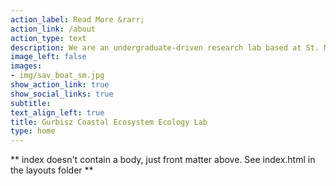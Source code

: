 ```yaml
---
action_label: Read More &rarr;
action_link: /about
action_type: text
description: We are an undergraduate-driven research lab based at St. Mary’s College of Maryland. Located on the St. Mary’s River, an estuarine tributary of the Chesapeake Bay, we have a rich living laboratory right in our backyard. We specialize in ecosystem ecology, which emphasizes holistic analysis of our environment. It involves integrated investigation of living and nonliving components of ecosystems, how those components interact, and how those interactions affect ecosystem structure and function.
image_left: false
images:
- img/sav_boat_sm.jpg
show_action_link: true
show_social_links: true
subtitle: 
text_align_left: true
title: Gurbisz Coastal Ecosystem Ecology Lab
type: home
---
```


** index doesn't contain a body, just front matter above.
See index.html in the layouts folder **
